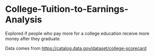 # College-Tuition-to-Earnings-Analysis

Explored if people who pay more for a college education receive more money after they graduate.

Data comes from https://catalog.data.gov/dataset/college-scorecard
